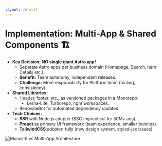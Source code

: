```yaml
---
layout: default
---
```


# Implementation: Multi-App & Shared Components 🏗️

* **Key Decision: NO single giant Astro app!**
    * Separate Astro apps per business domain (Homepage, Search, Item Details etc.).
    * **Benefit:** Team autonomy, independent releases.
    * **Challenge:** More responsibility for Platform team (tooling, consistency).
* **Shared Libraries:**
    * Header, footer, etc., as versioned packages in a Monorepo:
        * Lerna-Lite, Turborepo, npm workspaces.
    * RenovateBot for automated dependency updates.
* **Tech Choices:**
    * **SSR** with Node.js adapter (SSG impractical for 50M+ ads).
    * **Preact** as primary UI framework (team experience, smaller bundles).
    * **TailwindCSS** adopted fully (new design system, styled-jsx issues).

<img src="/2025-04-23/diagram-architectures.jpg" class="h-48 mt-4 rounded-lg shadow-md" alt="Monolith vs Multi-App Architecture"/> 